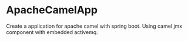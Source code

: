 # ApacheCamelApp
Create a application for apache camel with spring boot.
Using camel jmx component with embedded activemq.

